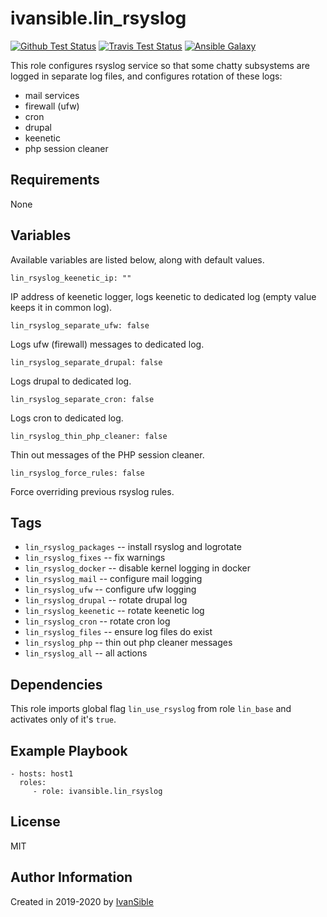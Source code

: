 # ivansible.lin_rsyslog

[![Github Test Status](https://github.com/ivansible/lin-rsyslog/workflows/Molecule%20test/badge.svg?branch=master)](https://github.com/ivansible/lin-rsyslog/actions)
[![Travis Test Status](https://travis-ci.org/ivansible/lin-rsyslog.svg?branch=master)](https://travis-ci.org/ivansible/lin-rsyslog)
[![Ansible Galaxy](https://img.shields.io/badge/galaxy-ivansible.lin__rsyslog-68a.svg?style=flat)](https://galaxy.ansible.com/ivansible/lin_rsyslog/)

This role configures rsyslog service so that some chatty subsystems
are logged in separate log files, and configures rotation of these logs:
- mail services
- firewall (ufw)
- cron
- drupal
- keenetic
- php session cleaner


## Requirements

None


## Variables

Available variables are listed below, along with default values.

    lin_rsyslog_keenetic_ip: ""
IP address of keenetic logger, logs keenetic to dedicated log
(empty value keeps it in common log).

    lin_rsyslog_separate_ufw: false
Logs ufw (firewall) messages to dedicated log.

    lin_rsyslog_separate_drupal: false
Logs drupal to dedicated log.

    lin_rsyslog_separate_cron: false
Logs cron to dedicated log.

    lin_rsyslog_thin_php_cleaner: false
Thin out messages of the PHP session cleaner.

    lin_rsyslog_force_rules: false
Force overriding previous rsyslog rules.


## Tags

- `lin_rsyslog_packages` -- install rsyslog and logrotate
- `lin_rsyslog_fixes` -- fix warnings
- `lin_rsyslog_docker` -- disable kernel logging in docker
- `lin_rsyslog_mail` -- configure mail logging
- `lin_rsyslog_ufw` -- configure ufw logging
- `lin_rsyslog_drupal` -- rotate drupal log
- `lin_rsyslog_keenetic` -- rotate keenetic log
- `lin_rsyslog_cron` -- rotate cron log
- `lin_rsyslog_files` -- ensure log files do exist
- `lin_rsyslog_php` -- thin out php cleaner messages
- `lin_rsyslog_all` -- all actions


## Dependencies

This role imports global flag `lin_use_rsyslog` from role `lin_base`
and activates only of it's `true`.


## Example Playbook

    - hosts: host1
      roles:
         - role: ivansible.lin_rsyslog


## License

MIT


## Author Information

Created in 2019-2020 by [IvanSible](https://github.com/ivansible)
